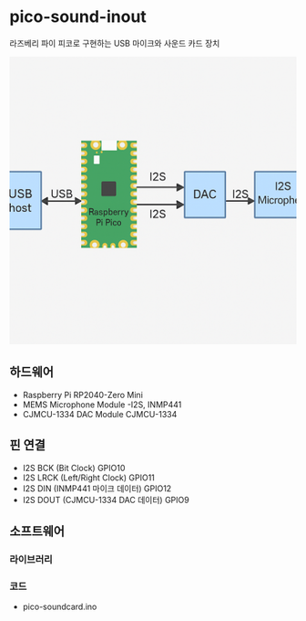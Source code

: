 # pico-sound-inout
라즈베리 파이 피코로 구현하는 USB 마이크와 사운드 카드 장치

![구성도](pico-usb-soundcard-and-mic_1743587234219.png)

## 하드웨어
+ Raspberry Pi RP2040-Zero Mini
+ MEMS Microphone Module -I2S, INMP441
+ CJMCU-1334 DAC Module CJMCU-1334

## 핀 연결
+ I2S BCK (Bit Clock)	GPIO10
+ I2S LRCK (Left/Right Clock)	GPIO11
+ I2S DIN (INMP441 마이크 데이터)	GPIO12
+ I2S DOUT (CJMCU-1334 DAC 데이터)	GPIO9

## 소프트웨어
### 라이브러리
### 코드
+ pico-soundcard.ino
